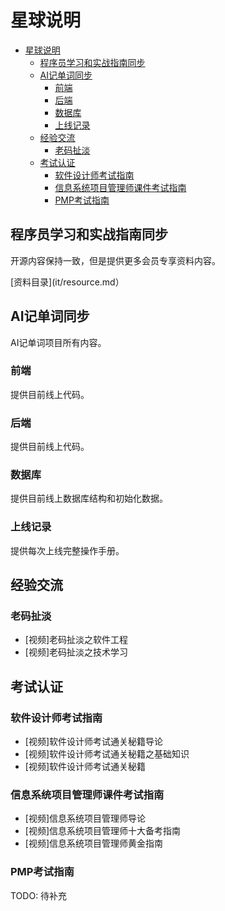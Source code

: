# 星球说明

- [星球说明](#星球说明)
  - [程序员学习和实战指南同步](#程序员学习和实战指南同步)
  - [AI记单词同步](#ai记单词同步)
    - [前端](#前端)
    - [后端](#后端)
    - [数据库](#数据库)
    - [上线记录](#上线记录)
  - [经验交流](#经验交流)
    - [老码扯淡](#老码扯淡)
  - [考试认证](#考试认证)
    - [软件设计师考试指南](#软件设计师考试指南)
    - [信息系统项目管理师课件考试指南](#信息系统项目管理师课件考试指南)
    - [PMP考试指南](#pmp考试指南)

## 程序员学习和实战指南同步

开源内容保持一致，但是提供更多会员专享资料内容。

[资料目录](it/resource.md）

## AI记单词同步

AI记单词项目所有内容。

### 前端

提供目前线上代码。

### 后端

提供目前线上代码。

### 数据库

提供目前线上数据库结构和初始化数据。

### 上线记录

提供每次上线完整操作手册。

## 经验交流

### 老码扯淡

- [视频]老码扯淡之软件工程
- [视频]老码扯淡之技术学习

## 考试认证

### 软件设计师考试指南

- [视频]软件设计师考试通关秘籍导论
- [视频]软件设计师考试通关秘籍之基础知识
- [视频]软件设计师考试通关秘籍

### 信息系统项目管理师课件考试指南

- [视频]信息系统项目管理师导论
- [视频]信息系统项目管理师十大备考指南
- [视频]信息系统项目管理师黄金指南

### PMP考试指南

TODO: 待补充
